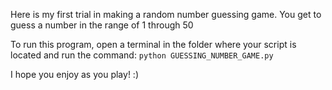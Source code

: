 Here is my first trial in making a random number guessing game. You get to guess a number in the range of 1 through 50

To run this program, open a terminal in the folder where your script is located and run the command: `python GUESSING_NUMBER_GAME.py`

I hope you enjoy as you play! :)